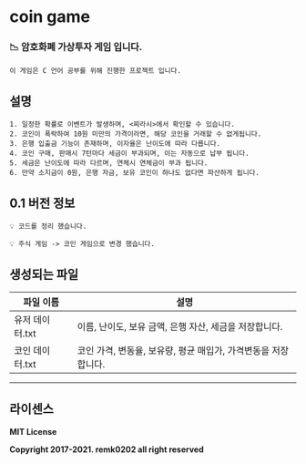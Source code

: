 # coin game

### 📉 암호화폐 가상투자 게임 입니다.

```
이 게임은 C 언어 공부를 위해 진행한 프로젝트 입니다.
```

## 설명

```
1. 일정한 확률로 이벤트가 발생하며, <찌라시>에서 확인할 수 있습니다.
2. 코인이 폭락하여 10원 미만의 가격이라면, 해당 코인을 거래할 수 없게됩니다.
3. 은행 입출금 기능이 존재하며, 이자율은 난이도에 따라 다릅니다.
4. 코인 구매, 판매시 7턴마다 세금이 부과되며, 이는 자동으로 납부 됩니다.
5. 세금은 난이도에 따라 다르며, 연체시 연체금이 부과 됩니다.
6. 만약 소지금이 0원, 은행 자금, 보유 코인이 하나도 없다면 파산하게 됩니다.
```

## 0.1 버전 정보
```
💡 코드를 정리 했습니다.

💡 주식 게임 -> 코인 게임으로 변경 했습니다.
```

## 생성되는 파일

| 파일 이름      | 설명                                    |
| ---------- | ------------------------------------- |
| 유저 데이터.txt | 이름, 난이도, 보유 금액, 은행 자산, 세금을 저장합니다.     |
| 코인 데이터.txt | 코인 가격, 변동율, 보유량, 평균 매입가, 가격변동을 저장합니다. |

---
## 라이센스

**MIT License**

**Copyright 2017-2021. remk0202 all right reserved**